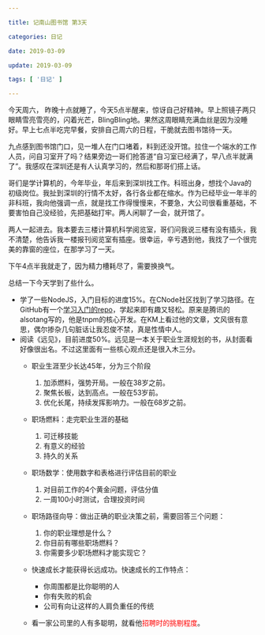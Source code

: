 ```yaml
---

title: 记南山图书馆 第3天

categories: 日记

date: 2019-03-09

update: 2019-03-09

tags: [ '日记' ]

---
```



今天周六，
昨晚十点就睡了，今天5点半醒来，惊讶自己好精神。早上照镜子两只眼睛雪亮雪亮的，闪着光芒，BlingBling地。果然这周眼睛充满血丝是因为没睡好。早上七点半吃完早餐，安排自己周六的日程，干脆就去图书馆待一天。

九点感到图书馆门口，见一堆人在门口堵着，料到还没开馆。拉住一个端水的工作人员，问自习室开了吗？结果旁边一哥们抢答道“自习室已经满了，早八点半就满了”。我感叹在深圳还是有人认真学习的，然后和那哥们搭上话。

哥们是学计算机的，今年毕业，年后来到深圳找工作。科班出身，想找个Java的初级岗位。我扯到深圳的行情不太好，各行各业都在缩水。作为已经毕业一年半的非科班，我向他强调一点，就是找工作得慢慢来，不要急，大公司很看重基础，不要害怕自己没经验，先把基础打牢。两人闲聊了一会，就开馆了。

两人一起进去。我本要去三楼计算机科学阅览室，哥们问我说三楼有没有插头，我不清楚，他告诉我一楼报刊阅览室有插座。很幸运，辛亏遇到他，我找了一个很完美的靠窗的座位，在那学习了一天。

下午4点半我就走了，因为精力槽耗尽了，需要换换气。

总结一下今天学到了些什么。
- 学了一些NodeJS，入门目标的进度15%。在CNode社区找到了学习路径。在GitHub有一个[学习入门的repo](https://github.com/alsotang/node-lessons)，学起来即有趣又轻松。原来是腾讯的alsotang写的，他是tnpm的核心开发。在KM上看过他的文章，文风很有意思，偶尔掺杂几句脏话让我忍俊不禁，真是性情中人。
- 阅读《远见》，目前进度50%。远见是一本关于职业生涯规划的书，从封面看好像很出名。不过这里面有一些核心观点还是很入木三分。
	- 职业生涯至少长达45年，分为三个阶段
		1. 加添燃料，强势开局。一般在38岁之前。
		2. 聚焦长板，达到高点。一般在53岁前。
		3. 优化长尾，持续发挥影响力。一般在68岁之前。

	- 职场燃料：走完职业生涯的基础
		1. 可迁移技能
		2. 有意义的经验
		3. 持久的关系

	- 职场数学：使用数字和表格进行评估目前的职业
		1. 对目前工作的4个黄金问题，评估分值
		2. 一周100小时测试，合理投资时间

	- 职场路径向导：做出正确的职业决策之前，需要回答三个问题：
		1. 你的职业理想是什么？
		2. 你目前有哪些职场燃料？
		3. 你需要多少职场燃料才能实现它？
	- 快速成长才能获得长远成功。快速成长的工作特点：
		- 你周围都是比你聪明的人
		- 你有失败的机会
		- 公司有向让这样的人肩负重任的传统
	- 看一家公司里的人有多聪明，就看他<font color=red>招聘时的挑剔程度</font>。
<!--stackedit_data:
eyJoaXN0b3J5IjpbLTEyNjcxNzkxMDldfQ==
-->